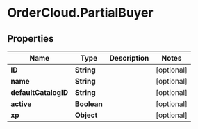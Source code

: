 # OrderCloud.PartialBuyer

## Properties
Name | Type | Description | Notes
------------ | ------------- | ------------- | -------------
**ID** | **String** |  | [optional] 
**name** | **String** |  | [optional] 
**defaultCatalogID** | **String** |  | [optional] 
**active** | **Boolean** |  | [optional] 
**xp** | **Object** |  | [optional] 



